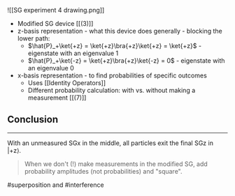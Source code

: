 ![[SG experiment 4 drawing.png]]
- Modified SG device [[(3)]]
- z-basis representation - what this device does generally - blocking the lower path:
	- $\hat{P}_+\ket{+z} = \ket{+z}\bra{+z}\ket{+z} = \ket{+z}$ - eigenstate with an eigenvalue 1
	- $\hat{P}_+\ket{-z} = \ket{+z}\bra{+z}\ket{-z} = 0$ - eigenstate with an eigenvalue 0
- x-basis representation - to find probabilities of specific outcomes
	- Uses [[Identity Operators]]
	- Different probability calculation: with vs. without making a measurement [[(7)]]
## Conclusion
---
With an unmeasured SGx in the middle, all particles exit the final SGz in |+z⟩.

> When we don't (!) make measurements in the modified SG, add probability amplitudes (not probabilities) and "square".

#superposition and #interference
